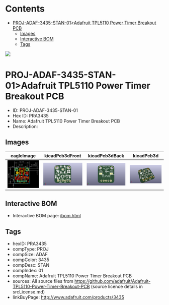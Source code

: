 



Contents
========

* [PROJ-ADAF-3435-STAN-01>Adafruit TPL5110 Power Timer Breakout PCB](#proj-adaf-3435-stan-01adafruit-tpl5110-power-timer-breakout-pcb)
	* [Images](#images)
	* [Interactive BOM](#interactive-bom)
	* [Tags](#tags)
  
![][im]
# PROJ-ADAF-3435-STAN-01>Adafruit TPL5110 Power Timer Breakout PCB

- ID: PROJ-ADAF-3435-STAN-01
- Hex ID: PRA3435
- Name: Adafruit TPL5110 Power Timer Breakout PCB
- Description: 

## Images
  
  

|eagleImage|kicadPcb3dFront|kicadPcb3dBack|kicadPcb3d|
| :---: | :---: | :---: | :---: |
|[![eagleImage](eagleImage_140.png)](eagleImage_600.png)|[![kicadPcb3dFront](kicadPcb3dFront_140.png)](kicadPcb3dFront_600.png)|[![kicadPcb3dBack](kicadPcb3dBack_140.png)](kicadPcb3dBack_600.png)|[![kicadPcb3d](kicadPcb3d_140.png)](kicadPcb3d_600.png)|

## Interactive BOM

- Interactive BOM page: [ibom.html](kicad/bom/ibom.html)

## Tags

- hexID: PRA3435
- oompType: PROJ
- oompSize: ADAF
- oompColor: 3435
- oompDesc: STAN
- oompIndex: 01
- oompName: Adafruit TPL5110 Power Timer Breakout PCB
- sources: All source files from https://github.com/adafruit/Adafruit-TPL5110-Power-Timer-Breakout-PCB (source licence details in srcLicense.md)
- linkBuyPage: http://www.adafruit.com/products/3435



[im]: kicadPcb3d_450.png
